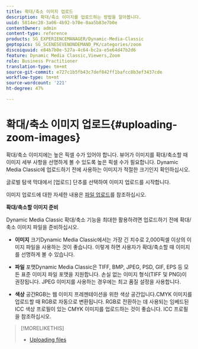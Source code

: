 ```yaml
---
title: 확대/축소 이미지 업로드
description: 확대/축소 이미지를 업로드하는 방법을 알아봅니다.
uuid: 5814ec28-3a06-4b92-b70e-0aa5b83e7b0e
contentOwner: admin
content-type: reference
products: SG_EXPERIENCEMANAGER/Dynamic-Media-Classic
geptopics: SG_SCENESEVENONDEMAND_PK/categories/zoom
discoiquuid: e84b7b0e-527a-4c64-bc2a-e5e64d47b2d6
feature: Dynamic Media Classic,Viewers,Zoom
role: Business Practitioner
translation-type: tm+mt
source-git-commit: e727c1b5fb43c7def842ff1bafcc8b3ef3437cde
workflow-type: tm+mt
source-wordcount: '221'
ht-degree: 47%

---
```



# 확대/축소 이미지 업로드{#uploading-zoom-images}

확대/축소 이미지에는 높은 픽셀 수가 있어야 합니다. 뷰어가 이미지를 확대/축소할 때 이미지 세부 사항을 선명하게 볼 수 있도록 높은 픽셀 수가 필요합니다. Dynamic Media Classic에 업로드하기 전에 사용하는 이미지가 적절한 크기인지 확인하십시오.

글로벌 탐색 막대에서 [업로드] 단추를 선택하여 이미지 업로드를 시작합니다.

이미지 업로드에 대한 자세한 내용은 [파일 업로드](uploading-files.md#uploading_files)를 참조하십시오.

**확대/축소할 이미지 준비**

Dynamic Media Classic 확대/축소 기능을 최대한 활용하려면 업로드하기 전에 확대/축소 이미지 파일을 준비하십시오.

* **이미지**
크기Dynamic Media Classic에서는 가장 긴 치수로 2,000픽셀 이상의 이미지 파일을 사용하는 것이 좋습니다. 이렇게 하면 사용자가 확대/축소할 때 이미지를 선명하게 볼 수 있습니다.

* **파일**
포맷Dynamic Media Classic은 TIFF, BMP, JPEG, PSD, GIF, EPS 등 모든 표준 이미지 파일 포맷을 지원합니다. 손실 없는 이미지 형식(TIFF 및 PNG)이 권장됩니다. JPEG 이미지를 사용하는 경우에는 최고 품질 설정을 사용합니다.

* **색상**
공간RGB는 웹 이미지 프레젠테이션을 위한 색상 공간입니다.CMYK 이미지를 업로드할 때 RGB로 자동으로 변환됩니다. RGB로 전환하는 데 사용되는 임베드된 ICC 색상 프로필이 있는 CMYK 이미지를 업로드하는 것이 좋습니다. ICC 프로필을 참조하십시오.

>[!MORELIKETHIS]
>
>* [Uploading files](uploading-files.md#uploading_files)


